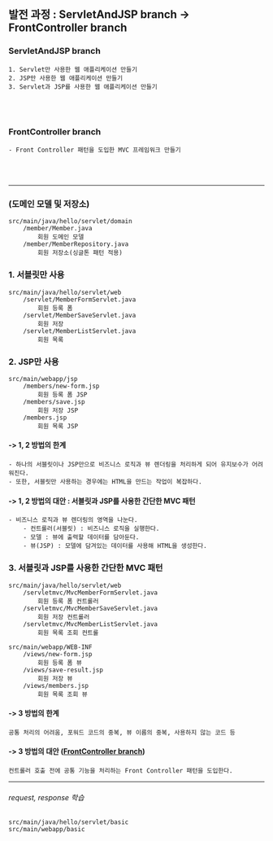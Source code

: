 ## 발전 과정 : ServletAndJSP branch -> FrontController branch

### ServletAndJSP branch
	1. Servlet만 사용한 웹 애플리케이션 만들기
 	2. JSP만 사용한 웹 애플리케이션 만들기
  	3. Servlet과 JSP를 사용한 웹 애플리케이션 만들기
<br></br>
### FrontController branch
	- Front Controller 패턴을 도입한 MVC 프레임워크 만들기
<br></br>

---
### (도메인 모델 및 저장소)
	src/main/java/hello/servlet/domain
		/member/Member.java
			회원 도메인 모델
		/member/MemberRepository.java
			회원 저장소(싱글톤 패턴 적용)

### 1. 서블릿만 사용
	src/main/java/hello/servlet/web
		/servlet/MemberFormServlet.java
			회원 등록 폼
		/servlet/MemberSaveServlet.java
			회원 저장
		/servlet/MemberListServlet.java
			회원 목록

### 2. JSP만 사용
	src/main/webapp/jsp
		/members/new-form.jsp
			회원 등록 폼 JSP
		/members/save.jsp
			회원 저장 JSP
		/members.jsp
			회원 목록 JSP

#### ->  1, 2 방법의 한계
	- 하나의 서블릿이나 JSP만으로 비즈니스 로직과 뷰 렌더링을 처리하게 되어 유지보수가 어려워진다. 
 	- 또한, 서블릿만 사용하는 경우에는 HTML을 만드는 작업이 복잡하다. 

#### ->  1, 2 방법의 대안 : 서블릿과 JSP를 사용한 간단한 MVC 패턴
	- 비즈니스 로직과 뷰 렌더링의 영역을 나눈다.
		- 컨트롤러(서블릿) : 비즈니스 로직을 실행한다.
		- 모델 : 뷰에 출력할 데이터를 담아둔다.
		- 뷰(JSP) : 모델에 담겨있는 데이터를 사용해 HTML을 생성한다.

### 3. 서블릿과 JSP를 사용한 간단한 MVC 패턴
	src/main/java/hello/servlet/web
		/servletmvc/MvcMemberFormServlet.java
			회원 등록 폼 컨트롤러
		/servletmvc/MvcMemberSaveServlet.java
			회원 저장 컨트롤러
		/servletmvc/MvcMemberListServlet.java
			회원 목록 조회 컨트롤

	src/main/webapp/WEB-INF
		/views/new-form.jsp
			회원 등록 폼 뷰
		/views/save-result.jsp
			회원 저장 뷰
		/views/members.jsp
			회원 목록 조회 뷰

#### ->  3 방법의 한계
	공통 처리의 어려움, 포워드 코드의 중복, 뷰 이름의 중복, 사용하지 않는 코드 등
#### ->  3 방법의 대안 ([FrontController branch](https://github.com/LeeJae-H/Practice-Java-ServletAndJSP/tree/FrontController))
	컨트롤러 호출 전에 공통 기능을 처리하는 Front Controller 패턴을 도입한다.
 	  
---
###### request, response 학습 
	src/main/java/hello/servlet/basic
	src/main/webapp/basic
